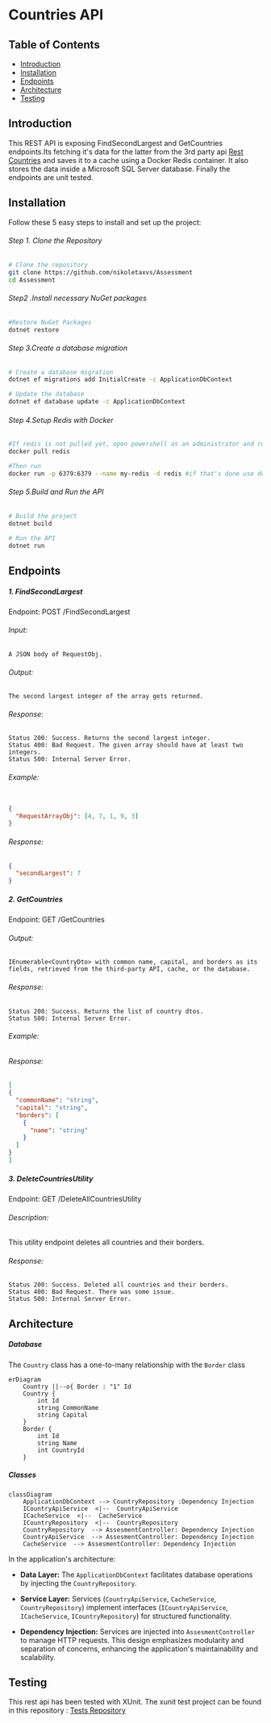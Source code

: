 ﻿
# Countries API 

## Table of Contents

- [Introduction](#introduction)
- [Installation](#installation)
- [Endpoints](#endpoints)
- [Architecture](#architecture)
- [Testing](#testing)

## Introduction
This REST API is exposing FindSecondLargest and GetCountries endpoints.Its fetching it's data for the latter from the 3rd party api 
<a href="https://restcountries.com/v3.1/all">Rest Countries</a> and saves it to a cache using a Docker Redis container. 
It also stores the data inside a Microsoft SQL Server database.
Finally the endpoints are unit tested.
## Installation

Follow these 5 easy steps to install and set up the project:
###### Step 1. Clone the Repository
```bash
# Clone the repository
git clone https://github.com/nikoletaxvs/Assessment
cd Assessment
```
###### Step2 .Install necessary NuGet packages
```bash
#Restore NuGet Packages
dotnet restore
```
###### Step 3.Create a database migration
```bash
# Create a database migration
dotnet ef migrations add InitialCreate -c ApplicationDbContext

# Update the database
dotnet ef database update -c ApplicationDbContext
```
###### Step 4.Setup Redis with Docker
```bash
#If redis is not pulled yet, open powershell as an administrator and run, otherwise skip this step
docker pull redis

#Then run
docker run -p 6379:6379 --name my-redis -d redis #if that's done use docker start
```

###### Step 5.Build and Run the API
```bash
# Build the project
dotnet build

# Run the API
dotnet run
```

## Endpoints

##### 1. FindSecondLargest

Endpoint: POST /FindSecondLargest

###### Input:

    A JSON body of RequestObj.

###### Output:

    The second largest integer of the array gets returned.

###### Response:

    Status 200: Success. Returns the second largest integer.
    Status 400: Bad Request. The given array should have at least two integers.
    Status 500: Internal Server Error.

###### Example:
```json

{
  "RequestArrayObj": [4, 7, 1, 9, 3]
}
```
###### Response:
```json
{
  "secondLargest": 7
}
```

##### 2. GetCountries

Endpoint: GET /GetCountries

###### Output:

    IEnumerable<CountryDto> with common name, capital, and borders as its fields, retrieved from the third-party API, cache, or the database.

###### Response:

    Status 200: Success. Returns the list of country dtos.
    Status 500: Internal Server Error.
###### Example:
###### Response:

  ```json
[
  {
    "commonName": "string",
    "capital": "string",
    "borders": [
      {
        "name": "string"
      }
    ]
  }
]
```
##### 3. DeleteCountriesUtility

Endpoint: GET /DeleteAllCountriesUtility

###### Description:
This utility endpoint deletes all countries and their borders.

###### Response:

    Status 200: Success. Deleted all countries and their borders.
    Status 400: Bad Request. There was some issue.
    Status 500: Internal Server Error.
## Architecture 

##### Database
The `Country` class has a one-to-many relationship with the `Border` class
```mermaid
erDiagram
    Country ||--o{ Border : "1" Id
    Country {
        int Id
        string CommonName
        string Capital
    }
    Border {
        int Id
        string Name
        int CountryId
    }

```
#####  Classes

```mermaid
classDiagram
    ApplicationDbContext --> CountryRepository :Dependency Injection
    ICountryApiService  <|--  CountryApiService
    ICacheService  <|--  CacheService
    ICountryRepository  <|--  CountryRepository
    CountryRepository  --> AssesmentController: Dependency Injection
    CountryApiService  --> AssesmentController: Dependency Injection
    CacheService  --> AssesmentController: Dependency Injection
```
In the application's architecture:

-   **Data Layer:** The `ApplicationDbContext` facilitates database operations by injecting the `CountryRepository`.
    
-   **Service Layer:** Services (`CountryApiService`, `CacheService`, `CountryRepository`) implement interfaces (`ICountryApiService`, `ICacheService`, `ICountryRepository`) for structured functionality.
    
-   **Dependency Injection:** Services are injected into `AssesmentController` to manage HTTP requests. This design emphasizes modularity and separation of concerns, enhancing the application's maintainability and scalability.

## Testing 
This rest api has been tested with XUnit. The xunit test project can be found in this repository : <a href="https://github.com/nikoletaxvs/Assessment.Tests">Tests Repository</a>
